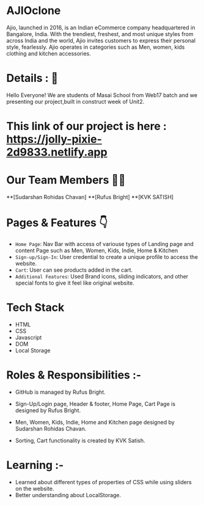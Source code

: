 # AJIOclone

Ajio, launched in 2016, is an Indian eCommerce company headquartered in Bangalore, India. With the trendiest, freshest, and most unique styles from across India and the world, 
Ajio invites customers to express their personal style, fearlessly. Ajio operates in categories such as Men, women, kids clothing and kitchen accessories.

# Details : 🔭
Hello Everyone!
We are students of Masai School from Web17 batch and we presenting our project,built in construct week of Unit2.

# This link of our project is here : https://jolly-pixie-2d9833.netlify.app
 


# Our Team Members 👨‍💻
**[Sudarshan Rohidas Chavan]
**[Rufus Bright]
**[KVK SATISH]



# Pages & Features 👇

- `Home Page`: Nav Bar with access of variouse types of Landing page and content Page such as Men, Women, Kids, Indie, Home & Kitchen
- `Sign-up/Sign-In`: User credential to create a unique profile to access the website.
- `Cart`: User can see products added in the cart.
- `Additional Features`: Used Brand icons, sliding indicators, and other special fonts to give it feel like original website.

# Tech Stack

 * HTML
 * CSS
 * Javascript
 * DOM
 * Local Storage

# Roles & Responsibilities :-

- GitHub is managed by Rufus Bright.

- Sign-Up/Login page, Header & footer, Home Page, Cart Page is designed by Rufus Bright.

- Men, Women, Kids, Indie, Home and Kitchen page designed by Sudarshan Rohidas Chavan.

* Sorting, Cart functionality is created by KVK Satish.

# Learning :-
* Learned about different types of properties of CSS while using sliders on the website.
* Better understanding about LocalStorage.


